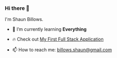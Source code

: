 ### Hi there 👋

I'm Shaun Billows.

* 🌱 I’m currently learning **Everything**

* 🔥 Check out [My First Full Stack Application](https://trade-war-z.netlify.app/)

* 📫 How to reach me: billows.shaun@gmail.com

<!-- 
### Hi there, I'm Shaun 👋

**ShaunBillows/ShaunBillows** is a ✨ _special_ ✨ repository because its `README.md` (this file) appears on your GitHub profile.

Here are some ideas to get you started:

- 🔭 I’m currently working on ...
- 🌱 I’m currently learning ...
- 👯 I’m looking to collaborate on ...
- 🤔 I’m looking for help with ...
- 💬 Ask me about ...
- 📫 How to reach me: ...
- 😄 Pronouns: ...
- ⚡ Fun fact: ...
-->
